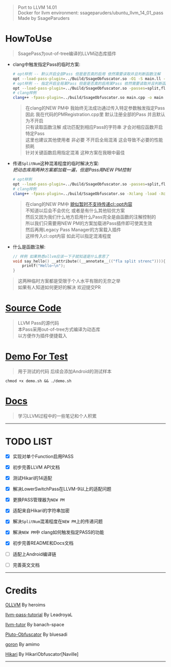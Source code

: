 >
> Port to LLVM 14.01<br>
> Docker for llvm environment: ssageparuders/ubuntu_llvm_14_01_pass<br>
> Made by SsageParuders<br>
>

# HowToUse

> SsagePass为out-of-tree编译的LLVM动态库插件<br>

- clang中触发指定Pass的临时方案:<br>

    ```bash
    # opt样例 -- 默认开启全部Pass 但是是否真的启用 依然需要读取并且判断函数注解
    opt --load-pass-plugin=../Build/SsageObfuscator.so -O1 -S main.ll -o main_fla.ll
    # opt样例 -- 指定开启全局某Pass 但是是否真的启用某Pass 依然需要读取并且判断函数注解
    opt --load-pass-plugin=../Build/SsageObfuscator.so -passes=split,fla -S main.ll -o main_fla.ll
    # clang样例
    clang++ -fpass-plugin=../build/SsageObfuscator.so main.cpp -o main
    ```
    > 在clang的NEW PM中 我始终无法成功通过传入特定参数触发指定Pass<br>
    > 因此 我在代码的PMRegistration.cpp里 默认注册全部的Pass 并且默认为不开启<br>
    > 只有读取函数注解 成功匹配到相应Pass的字符串 才会对相应函数开启特定Pass<br>
    > 这里也建议其他使用者 非必要 不开启全局混淆 这会导致不必要的性能损耗<br>
    > 针对关键函数启用指定混淆 这种方案在我眼中最佳

- 传递`SplitNum`这种混淆程度的临时解决方案:<br>
    *把动态库用两种方案都加载一遍，但是Pass用NEW PM控制*
    ```bash
    # opt样例
    opt --load-pass-plugin=../Build/SsageObfuscator.so -passes=split,fla -load ../Build/SsageObfuscator.so -split_num=7 -S main.ll -o main_fla.ll
    # clang样例
    clang++ -fpass-plugin=../build/SsageObfuscator.so -Xclang -load -Xclang ../build/SsageObfuscator.so -mllvm -split_num=7 main.cpp -o main
    ```
    > 在clang的NEW PM中 [貌似暂时不支持传递cl::opt内容](https://github.com/banach-space/llvm-tutor/blob/c69893afc6248a5b3c72d38a8ec5600a50f92bb4/lib/MBAAdd.cpp#L12-L19)<br>
    > 不知道以后会不会优化 或者是有什么其他较优方案<br>
    > 然后又因为我们什么地方启用什么Pass完全是由函数的注解控制的<br>
    > 所以我们只需要用NEW PM的方案加载进Pass插件即可使其生效<br>
    > 然后再用Legacy Pass Manager的方案载入插件<br>
    > 这样传入cl::opt内容 如此可以指定混淆程度

- 什么是函数注解:<br>
    ```cpp
    // 样例 如果熟悉ollvm应该一下子就知道是什么意思了
    void say_hello() __attribute((__annotate__(("fla split strenc")))){
        printf("Hello~\n");
    }
    ```

> 这两种临时方案都是受限于个人水平有限的无奈之举<br>
> 如果有人知道如何更好的解决 欢迎提交PR

# [Source Code](./Obfuscation/)

> LLVM Pass的源代码<br>
> 本Pass采用out-of-tree方式编译为动态库<br>
> 以方便作为插件便捷载入

# [Demo For Test](./Demo/)

> 用于测试的代码 后续会添加Android的测试样本

```shell
chmod +x demo.sh && ./demo.sh
```

# [Docs](./docs/)

> 学习LLVM过程中的一些笔记和个人积累

---

# TODO LIST

- [x] 实现对单个Function启用PASS

- [x] 初步完善LLVM API文档

- [x] 测试Hikari的14适配

- [x] 解决LowerSwitchPass在LLVM-9以上的适配问题

- [x] 更换PASS管理器为`NEW PM`

- [x] 适配来自Hikari的字符串加密

- [x] 解决`SplitNum`混淆程度在`NEW PM`上的传递问题

- [x] 解决`NEW PM`中 clang如何触发指定PASS的功能

- [x] 初步完善README和Docs文档

- [ ] 适配上Android编译链

- [ ] 完善英文文档

---

# Credits

[OLLVM](https://github.com/heroims/obfuscator) By heroims

[llvm-pass-tutorial](https://github.com/LeadroyaL/llvm-pass-tutorial) By LeadroyaL

[llvm-tutor](https://github.com/banach-space/llvm-tutor) By banach-space

[Pluto-Obfuscator](https://github.com/bluesadi/Pluto-Obfuscator) By bluesadi

[goron](https://github.com/amimo/goron) By amimo

[Hikari](https://github.com/HikariObfuscator/Hikari) By HikariObfuscator[Naville]

---